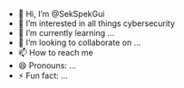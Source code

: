 - 👋 Hi, I’m @SekSpekGui
- 👀 I’m interested in all things cybersecurity
- 🌱 I’m currently learning ...
- 💞️ I’m looking to collaborate on ...
- 📫 How to reach me 
- 😄 Pronouns: ...
- ⚡ Fun fact: ...

<!---
SekSpekGui/SekSpekGui is a ✨ special ✨ repository because its `README.md` (this file) appears on your GitHub profile.
You can click the Preview link to take a look at your changes.
--->
